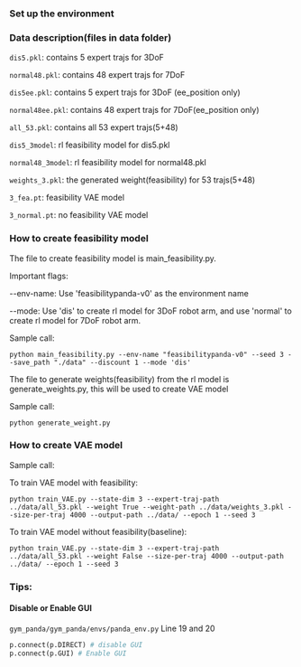 ### Set up the environment

### Data description(files in data folder)
`dis5.pkl`: contains 5 expert trajs for 3DoF

`normal48.pkl`: contains 48 expert trajs for 7DoF

`dis5ee.pkl`: contains 5 expert trajs for 3DoF (ee_position only)

`normal48ee.pkl`: contains 48 expert trajs for 7DoF(ee_position only)

`all_53.pkl`: contains all 53 expert trajs(5+48)

`dis5_3model`: rl feasibility model for dis5.pkl

`normal48_3model`: rl feasibility model for normal48.pkl

`weights_3.pkl`: the generated weight(feasibility) for 53 trajs(5+48)

`3_fea.pt`: feasibility VAE model

`3_normal.pt`: no feasibility VAE model

### How to create feasibility model
The file to create feasibility model is main_feasibility.py.

Important flags:

--env-name: Use 'feasibilitypanda-v0' as the environment name

--mode: Use 'dis' to create rl model for 3DoF robot arm, and use 'normal' to create rl model for 7DoF robot arm.

Sample call:

`python main_feasibility.py --env-name "feasibilitypanda-v0" --seed 3 --save_path "./data" --discount 1 --mode 'dis'`

The file to generate weights(feasibility) from the rl model is generate_weights.py, this will be used to create VAE model

Sample call:

`python generate_weight.py`

### How to create VAE model
Sample call:

To train VAE model with feasibility:

`python train_VAE.py --state-dim 3 --expert-traj-path ../data/all_53.pkl --weight True --weight-path ../data/weights_3.pkl --size-per-traj 4000 --output-path ../data/ --epoch 1 --seed 3`

To train VAE model without feasibility(baseline):

`python train_VAE.py --state-dim 3 --expert-traj-path ../data/all_53.pkl --weight False --size-per-traj 4000 --output-path ../data/ --epoch 1 --seed 3`

### Tips:

#### Disable or Enable GUI
`gym_panda/gym_panda/envs/panda_env.py` Line 19 and 20
```python
p.connect(p.DIRECT) # disable GUI
p.connect(p.GUI) # Enable GUI
```





